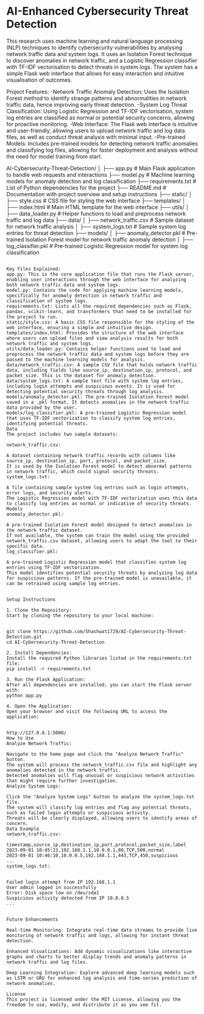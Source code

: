 # **AI-Enhanced Cybersecurity Threat Detection**

This research uses machine learning and natural language processing (NLP) techniques to identify cybersecurity vulnerabilities by analysing network traffic data and system logs. It uses an Isolation Forest technique to discover anomalies in network traffic, and a Logistic Regression classifier with TF-IDF vectorisation to detect threats in system logs. The system has a simple Flask web interface that allows for easy interaction and intuitive visualisation of outcomes.

Project Features:
-Network Traffic Anomaly Detection: Uses the Isolation Forest method to identify strange patterns and abnormalities in network traffic data, hence improving early threat detection.
-System Log Threat Classification: Using Logistic Regression and TF-IDF vectorisation, system log entries are classified as normal or potential security concerns, allowing for proactive monitoring.
-Web Interface: The Flask web interface is intuitive and user-friendly, allowing users to upload network traffic and log data files, as well as conduct threat analysis with minimal input.
-Pre-trained Models: Includes pre-trained models for detecting network traffic anomalies and classifying log files, allowing for faster deployment and analysis without the need for model training from start.

AI-Cybersecurity-Threat-Detection/
│
├── app.py                          # Main Flask application to handle web requests and interactions
├── model.py                        # Machine learning models for anomaly detection and log classification
├── requirements.txt                # List of Python dependencies for the project
├── README.md                       # Documentation with project overview and setup instructions
├── static/
│   ├── style.css                   # CSS file for styling the web interface
├── templates/
│   ├── index.html                  # Main HTML template for the web interface
├── utils/
│   ├── data_loader.py              # Helper functions to load and preprocess network traffic and log data
├── data/
│   ├── network_traffic.csv         # Sample dataset for network traffic analysis
│   ├── system_logs.txt             # Sample system log entries for threat detection
├── models/
│   ├── anomaly_detector.pkl        # Pre-trained Isolation Forest model for network traffic anomaly detection
│   ├── log_classifier.pkl          # Pre-trained Logistic Regression model for system log classification

```

Key Files Explained:
app.py: This is the core application file that runs the Flask server, enabling user interactions through the web interface for analyzing both network traffic data and system logs.
model.py: Contains the code for applying machine learning models, specifically for anomaly detection in network traffic and classification of system logs.
requirements.txt: Lists all the required dependencies such as Flask, pandas, scikit-learn, and transformers that need to be installed for the project to run.
static/style.css: A basic CSS file responsible for the styling of the web interface, ensuring a simple and intuitive design.
templates/index.html: Provides the structure of the web interface where users can upload files and view analysis results for both network traffic and system logs.
utils/data_loader.py: Contains helper functions used to load and preprocess the network traffic data and system logs before they are passed to the machine learning models for analysis.
data/network_traffic.csv: A sample CSV file that holds network traffic data, including fields like source_ip, destination_ip, protocol, and packet_size. This is the dataset for anomaly detection.
data/system_logs.txt: A sample text file with system log entries, including login attempts and suspicious events. It is used for detecting potential security threats through log analysis.
models/anomaly_detector.pkl: The pre-trained Isolation Forest model saved in a .pkl format. It detects anomalies in the network traffic data provided by the user.
models/log_classifier.pkl: A pre-trained Logistic Regression model that uses TF-IDF vectorization to classify system log entries, identifying potential threats.
Data
The project includes two sample datasets:

network_traffic.csv:

A dataset containing network traffic records with columns like source_ip, destination_ip, port, protocol, and packet_size.
It is used by the Isolation Forest model to detect abnormal patterns in network traffic, which could signal security threats.
system_logs.txt:

A file containing sample system log entries such as login attempts, error logs, and security alerts.
The Logistic Regression model with TF-IDF vectorization uses this data to classify log entries as normal or indicative of security threats.
Models
anomaly_detector.pkl:

A pre-trained Isolation Forest model designed to detect anomalies in the network traffic dataset.
If not available, the system can train the model using the provided network_traffic.csv dataset, allowing users to adapt the tool to their specific data.
log_classifier.pkl:

A pre-trained Logistic Regression model that classifies system log entries using TF-IDF vectorization.
This model identifies potential security threats by analyzing log data for suspicious patterns. If the pre-trained model is unavailable, it can be retrained using sample log entries.


Setup Instructions

1. Clone the Repository:
Start by cloning the repository to your local machine:


git clone https://github.com/Shashwat1729/AI-Cybersecurity-Threat-Detection.git
cd AI-Cybersecurity-Threat-Detection

2. Install Dependencies:
Install the required Python libraries listed in the requirements.txt file:
pip install -r requirements.txt

3. Run the Flask Application:
After all dependencies are installed, you can start the Flask server with:
python app.py

4. Open the Application:
Open your browser and visit the following URL to access the application:


http://127.0.0.1:5000/
How to Use
Analyze Network Traffic:

Navigate to the home page and click the "Analyze Network Traffic" button.
The system will process the network_traffic.csv file and highlight any anomalies detected in the network traffic.
Detected anomalies will flag unusual or suspicious network activities that might require further investigation.
Analyze System Logs:

Click the "Analyze System Logs" button to analyze the system_logs.txt file.
The system will classify log entries and flag any potential threats, such as failed login attempts or suspicious activity.
Threats will be clearly displayed, allowing users to identify areas of concern.
Data Example
network_traffic.csv:

timestamp,source_ip,destination_ip,port,protocol,packet_size,label
2023-09-01 10:45:23,192.168.1.1,10.0.0.1,80,TCP,500,normal
2023-09-01 10:46:10,10.0.0.5,192.168.1.1,443,TCP,450,suspicious
...
system_logs.txt:


Failed login attempt from IP 192.168.1.1
User admin logged in successfully
Error: Disk space low on /dev/sda1
Suspicious activity detected from IP 10.0.0.5
...


Future Enhancements

Real-time Monitoring: Integrate real-time data streams to provide live monitoring of network traffic and logs, allowing for instant threat detection.

Enhanced Visualizations: Add dynamic visualizations like interactive graphs and charts to better display trends and anomaly patterns in network traffic and log files.

Deep Learning Integration: Explore advanced deep learning models such as LSTM or GRU for enhanced log analysis and time-series prediction of network anomalies.

License
This project is licensed under the MIT License, allowing you the freedom to use, modify, and distribute it as you see fit.











